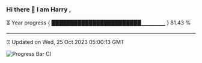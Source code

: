 ### Hi there 👋 I am Harry , 

⏳ Year progress { ████████████████████████▁▁▁▁▁▁ } 81.43 %

---

⏰ Updated on Wed, 25 Oct 2023 05:00:13 GMT

![Progress Bar CI](https://github.com/duykhang68/duykhang68/workflows/Progress%20Bar%20CI/badge.svg)
